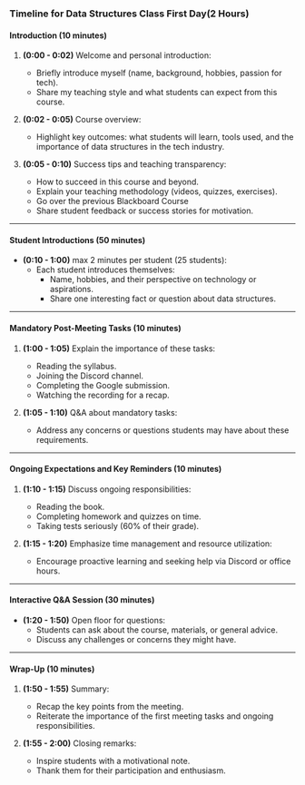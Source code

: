 ### **Timeline for Data Structures Class First Day(2 Hours)**

#### **Introduction (10 minutes)**

1. **(0:00 - 0:02)** Welcome and personal introduction:
    - Briefly introduce myself (name, background, hobbies, passion for tech).
    - Share my teaching style and what students can expect from this course.

2. **(0:02 - 0:05)** Course overview:
    - Highlight key outcomes: what students will learn, tools used, and the importance of data structures in the tech
      industry.

3. **(0:05 - 0:10)** Success tips and teaching transparency:
    - How to succeed in this course and beyond.
    - Explain your teaching methodology (videos, quizzes, exercises).
    - Go over the previous Blackboard Course
    - Share student feedback or success stories for motivation.

---

#### **Student Introductions (50 minutes)**

- **(0:10 - 1:00)** max 2 minutes per student (25 students):
    - Each student introduces themselves:
        - Name, hobbies, and their perspective on technology or aspirations.
        - Share one interesting fact or question about data structures.

---

#### **Mandatory Post-Meeting Tasks (10 minutes)**

1. **(1:00 - 1:05)** Explain the importance of these tasks:
    - Reading the syllabus.
    - Joining the Discord channel.
    - Completing the Google submission.
    - Watching the recording for a recap.

2. **(1:05 - 1:10)** Q&A about mandatory tasks:
    - Address any concerns or questions students may have about these requirements.

---

#### **Ongoing Expectations and Key Reminders (10 minutes)**

1. **(1:10 - 1:15)** Discuss ongoing responsibilities:
    - Reading the book.
    - Completing homework and quizzes on time.
    - Taking tests seriously (60% of their grade).

2. **(1:15 - 1:20)** Emphasize time management and resource utilization:
    - Encourage proactive learning and seeking help via Discord or office hours.

---

#### **Interactive Q&A Session (30 minutes)**

- **(1:20 - 1:50)** Open floor for questions:
    - Students can ask about the course, materials, or general advice.
    - Discuss any challenges or concerns they might have.

---

#### **Wrap-Up (10 minutes)**

1. **(1:50 - 1:55)** Summary:
    - Recap the key points from the meeting.
    - Reiterate the importance of the first meeting tasks and ongoing responsibilities.

2. **(1:55 - 2:00)** Closing remarks:
    - Inspire students with a motivational note.
    - Thank them for their participation and enthusiasm.
